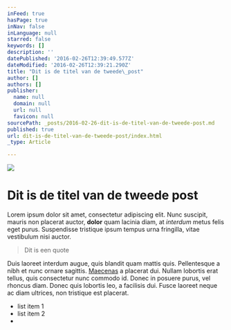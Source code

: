 ```yaml
---
inFeed: true
hasPage: true
inNav: false
inLanguage: null
starred: false
keywords: []
description: ''
datePublished: '2016-02-26T12:39:49.577Z'
dateModified: '2016-02-26T12:39:21.290Z'
title: "Dit is de titel van de tweede\_post"
author: []
authors: []
publisher:
  name: null
  domain: null
  url: null
  favicon: null
sourcePath: _posts/2016-02-26-dit-is-de-titel-van-de-tweede-post.md
published: true
url: dit-is-de-titel-van-de-tweede-post/index.html
_type: Article

---
```

![](https://the-grid-user-content.s3-us-west-2.amazonaws.com/599a3f1d-5ddd-41cb-9472-2799c0891988.jpg)

# Dit is de titel van de tweede post

Lorem ipsum dolor sit amet, consectetur adipiscing elit. Nunc suscipit, mauris non placerat auctor, **dolor** quam lacinia diam, at _interdum_ metus felis eget purus. Suspendisse tristique ipsum tempus urna fringilla, vitae vestibulum nisi auctor. 
> 
> Dit is een quote

Duis laoreet interdum augue, quis blandit quam mattis quis. Pellentesque a nibh et nunc ornare sagittis. [Maecenas][0] a placerat dui. Nullam lobortis erat tellus, quis consectetur nunc commodo id. Donec in posuere purus, vel rhoncus diam. Donec quis lobortis leo, a facilisis dui. Fusce laoreet neque ac diam ultrices, non tristique est placerat.

* list item 1
* list item 2
* 

[0]: https://thegrid.ai/sandertest/